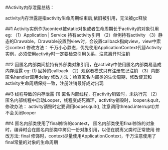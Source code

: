 #Activity内存泄露总结：

activity内存泄露是指activity生命周期结束后,依旧被引用，无法被gc释放

##1  Activity实例作为context被static对象或者生命周期长于activity的对象引用 
   eg: （1）Application | Service 持有activity引用
        （2）单例持有activity
        （3）静态的Drawable，Drawable设置到view时，会设置callback指向view，view中索引context
   修改方法： 千万小心静态，优先使用ApplicationContext代替Activity实例，必须使用activity时一定要检查引用关系，注意离开时注销

##2  因匿名内部类间接持有外部类对象引用，在activity中使用匿名内部类易造成内存泄露
    eg:  (1) 回掉的callback
        （2）观察者模式只有注册忘记注销 
        （3）内部匿名handler调用delay
    修改方法：检查匿名内部类的生命周期，修改使其和activity生命周期保持一致，注册注销最好成对出现  

##3  线程导致的内存泄露 
          (1) 匿名内部线程，在activity销毁时，未执行完
        （2）匿名内部线程中启动Looper，线程变成死循环，activtity销毁时，looper未quit，
   修改办法： activity销毁时定要调用looper.quit(), 注意调用thread.interrupt()并不会关闭looper

##4  匿名内部类使用了final修饰的context， 匿名内部类使用final修饰的对象时，编译时会在匿名内部类中拷贝一份对象引用，以便在脱离父类时正常使用
   修改方法: final 修饰时，context尽量使用ApplicationContext，千万注意使用了final常量的对象的生命周期
